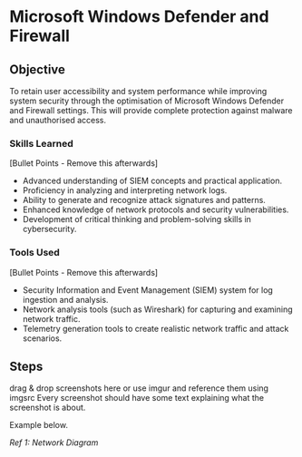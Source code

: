 # Microsoft Windows Defender and Firewall

## Objective

To retain user accessibility and system performance while improving system security through the optimisation of Microsoft Windows Defender and Firewall settings. This will provide complete protection against malware and unauthorised access.

### Skills Learned
[Bullet Points - Remove this afterwards]

- Advanced understanding of SIEM concepts and practical application.
- Proficiency in analyzing and interpreting network logs.
- Ability to generate and recognize attack signatures and patterns.
- Enhanced knowledge of network protocols and security vulnerabilities.
- Development of critical thinking and problem-solving skills in cybersecurity.

### Tools Used
[Bullet Points - Remove this afterwards]

- Security Information and Event Management (SIEM) system for log ingestion and analysis.
- Network analysis tools (such as Wireshark) for capturing and examining network traffic.
- Telemetry generation tools to create realistic network traffic and attack scenarios.

## Steps
drag & drop screenshots here or use imgur and reference them using imgsrc
Every screenshot should have some text explaining what the screenshot is about.

Example below.

*Ref 1: Network Diagram*
